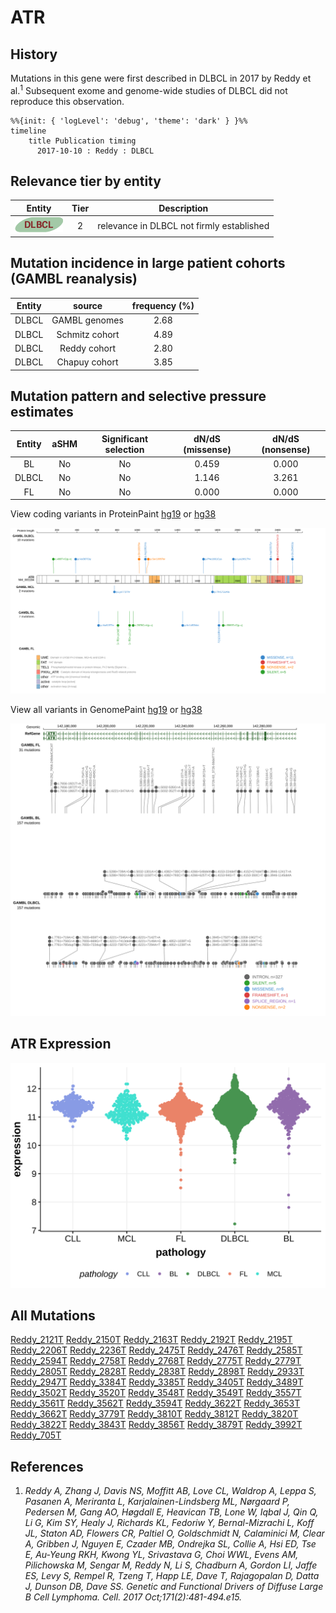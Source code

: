 # ATR

## History
Mutations in this gene were first described in DLBCL in 2017 by Reddy et al.<sup>1</sup> Subsequent exome and genome-wide studies of DLBCL did not reproduce this observation. 

```mermaid
%%{init: { 'logLevel': 'debug', 'theme': 'dark' } }%%
timeline
    title Publication timing
      2017-10-10 : Reddy : DLBCL
```

## Relevance tier by entity

|Entity|Tier|Description                              |
|:------:|:----:|-----------------------------------------|
|![DLBCL](images/icons/DLBCL_tier2.png) |2   |relevance in DLBCL not firmly established|

## Mutation incidence in large patient cohorts (GAMBL reanalysis)

|Entity|source        |frequency (%)|
|:------:|:--------------:|:-------------:|
|DLBCL |GAMBL genomes |2.68         |
|DLBCL |Schmitz cohort|4.89         |
|DLBCL |Reddy cohort  |2.80         |
|DLBCL |Chapuy cohort |3.85         |

## Mutation pattern and selective pressure estimates

|Entity|aSHM|Significant selection|dN/dS (missense)|dN/dS (nonsense)|
|:------:|:----:|:---------------------:|:----------------:|:----------------:|
|BL    |No  |No                   |0.459           |0.000           |
|DLBCL |No  |No                   |1.146           |3.261           |
|FL    |No  |No                   |0.000           |0.000           |


View coding variants in ProteinPaint [hg19](https://morinlab.github.io/LLMPP/GAMBL/ATR_protein.html)  or [hg38](https://morinlab.github.io/LLMPP/GAMBL/ATR_protein_hg38.html)

![](images/proteinpaint/ATR_NM_001184.svg)

View all variants in GenomePaint [hg19](https://morinlab.github.io/LLMPP/GAMBL/ATR.html)  or [hg38](https://morinlab.github.io/LLMPP/GAMBL/ATR_hg38.html)

![](images/proteinpaint/ATR.svg)

## ATR Expression
![](images/gene_expression/ATR_by_pathology.svg)

## All Mutations

[Reddy_2121T](https://www.bcgsc.ca/downloads/morinlab/GAMBL/Reddy/igv_reports/Reddy_2121T.html)
[Reddy_2150T](https://www.bcgsc.ca/downloads/morinlab/GAMBL/Reddy/igv_reports/Reddy_2150T.html)
[Reddy_2163T](https://www.bcgsc.ca/downloads/morinlab/GAMBL/Reddy/igv_reports/Reddy_2163T.html)
[Reddy_2192T](https://www.bcgsc.ca/downloads/morinlab/GAMBL/Reddy/igv_reports/Reddy_2192T.html)
[Reddy_2195T](https://www.bcgsc.ca/downloads/morinlab/GAMBL/Reddy/igv_reports/Reddy_2195T.html)
[Reddy_2206T](https://www.bcgsc.ca/downloads/morinlab/GAMBL/Reddy/igv_reports/Reddy_2206T.html)
[Reddy_2236T](https://www.bcgsc.ca/downloads/morinlab/GAMBL/Reddy/igv_reports/Reddy_2236T.html)
[Reddy_2475T](https://www.bcgsc.ca/downloads/morinlab/GAMBL/Reddy/igv_reports/Reddy_2475T.html)
[Reddy_2476T](https://www.bcgsc.ca/downloads/morinlab/GAMBL/Reddy/igv_reports/Reddy_2476T.html)
[Reddy_2585T](https://www.bcgsc.ca/downloads/morinlab/GAMBL/Reddy/igv_reports/Reddy_2585T.html)
[Reddy_2594T](https://www.bcgsc.ca/downloads/morinlab/GAMBL/Reddy/igv_reports/Reddy_2594T.html)
[Reddy_2758T](https://www.bcgsc.ca/downloads/morinlab/GAMBL/Reddy/igv_reports/Reddy_2758T.html)
[Reddy_2768T](https://www.bcgsc.ca/downloads/morinlab/GAMBL/Reddy/igv_reports/Reddy_2768T.html)
[Reddy_2775T](https://www.bcgsc.ca/downloads/morinlab/GAMBL/Reddy/igv_reports/Reddy_2775T.html)
[Reddy_2779T](https://www.bcgsc.ca/downloads/morinlab/GAMBL/Reddy/igv_reports/Reddy_2779T.html)
[Reddy_2805T](https://www.bcgsc.ca/downloads/morinlab/GAMBL/Reddy/igv_reports/Reddy_2805T.html)
[Reddy_2828T](https://www.bcgsc.ca/downloads/morinlab/GAMBL/Reddy/igv_reports/Reddy_2828T.html)
[Reddy_2838T](https://www.bcgsc.ca/downloads/morinlab/GAMBL/Reddy/igv_reports/Reddy_2838T.html)
[Reddy_2898T](https://www.bcgsc.ca/downloads/morinlab/GAMBL/Reddy/igv_reports/Reddy_2898T.html)
[Reddy_2933T](https://www.bcgsc.ca/downloads/morinlab/GAMBL/Reddy/igv_reports/Reddy_2933T.html)
[Reddy_2947T](https://www.bcgsc.ca/downloads/morinlab/GAMBL/Reddy/igv_reports/Reddy_2947T.html)
[Reddy_3384T](https://www.bcgsc.ca/downloads/morinlab/GAMBL/Reddy/igv_reports/Reddy_3384T.html)
[Reddy_3385T](https://www.bcgsc.ca/downloads/morinlab/GAMBL/Reddy/igv_reports/Reddy_3385T.html)
[Reddy_3405T](https://www.bcgsc.ca/downloads/morinlab/GAMBL/Reddy/igv_reports/Reddy_3405T.html)
[Reddy_3489T](https://www.bcgsc.ca/downloads/morinlab/GAMBL/Reddy/igv_reports/Reddy_3489T.html)
[Reddy_3502T](https://www.bcgsc.ca/downloads/morinlab/GAMBL/Reddy/igv_reports/Reddy_3502T.html)
[Reddy_3520T](https://www.bcgsc.ca/downloads/morinlab/GAMBL/Reddy/igv_reports/Reddy_3520T.html)
[Reddy_3548T](https://www.bcgsc.ca/downloads/morinlab/GAMBL/Reddy/igv_reports/Reddy_3548T.html)
[Reddy_3549T](https://www.bcgsc.ca/downloads/morinlab/GAMBL/Reddy/igv_reports/Reddy_3549T.html)
[Reddy_3557T](https://www.bcgsc.ca/downloads/morinlab/GAMBL/Reddy/igv_reports/Reddy_3557T.html)
[Reddy_3561T](https://www.bcgsc.ca/downloads/morinlab/GAMBL/Reddy/igv_reports/Reddy_3561T.html)
[Reddy_3562T](https://www.bcgsc.ca/downloads/morinlab/GAMBL/Reddy/igv_reports/Reddy_3562T.html)
[Reddy_3594T](https://www.bcgsc.ca/downloads/morinlab/GAMBL/Reddy/igv_reports/Reddy_3594T.html)
[Reddy_3622T](https://www.bcgsc.ca/downloads/morinlab/GAMBL/Reddy/igv_reports/Reddy_3622T.html)
[Reddy_3653T](https://www.bcgsc.ca/downloads/morinlab/GAMBL/Reddy/igv_reports/Reddy_3653T.html)
[Reddy_3662T](https://www.bcgsc.ca/downloads/morinlab/GAMBL/Reddy/igv_reports/Reddy_3662T.html)
[Reddy_3779T](https://www.bcgsc.ca/downloads/morinlab/GAMBL/Reddy/igv_reports/Reddy_3779T.html)
[Reddy_3810T](https://www.bcgsc.ca/downloads/morinlab/GAMBL/Reddy/igv_reports/Reddy_3810T.html)
[Reddy_3812T](https://www.bcgsc.ca/downloads/morinlab/GAMBL/Reddy/igv_reports/Reddy_3812T.html)
[Reddy_3820T](https://www.bcgsc.ca/downloads/morinlab/GAMBL/Reddy/igv_reports/Reddy_3820T.html)
[Reddy_3822T](https://www.bcgsc.ca/downloads/morinlab/GAMBL/Reddy/igv_reports/Reddy_3822T.html)
[Reddy_3843T](https://www.bcgsc.ca/downloads/morinlab/GAMBL/Reddy/igv_reports/Reddy_3843T.html)
[Reddy_3856T](https://www.bcgsc.ca/downloads/morinlab/GAMBL/Reddy/igv_reports/Reddy_3856T.html)
[Reddy_3879T](https://www.bcgsc.ca/downloads/morinlab/GAMBL/Reddy/igv_reports/Reddy_3879T.html)
[Reddy_3992T](https://www.bcgsc.ca/downloads/morinlab/GAMBL/Reddy/igv_reports/Reddy_3992T.html)
[Reddy_705T](https://www.bcgsc.ca/downloads/morinlab/GAMBL/Reddy/igv_reports/Reddy_705T.html)


## References
1.  *Reddy A, Zhang J, Davis NS, Moffitt AB, Love CL, Waldrop A, Leppa S, Pasanen A, Meriranta L, Karjalainen-Lindsberg ML, Nørgaard P, Pedersen M, Gang AO, Høgdall E, Heavican TB, Lone W, Iqbal J, Qin Q, Li G, Kim SY, Healy J, Richards KL, Fedoriw Y, Bernal-Mizrachi L, Koff JL, Staton AD, Flowers CR, Paltiel O, Goldschmidt N, Calaminici M, Clear A, Gribben J, Nguyen E, Czader MB, Ondrejka SL, Collie A, Hsi ED, Tse E, Au-Yeung RKH, Kwong YL, Srivastava G, Choi WWL, Evens AM, Pilichowska M, Sengar M, Reddy N, Li S, Chadburn A, Gordon LI, Jaffe ES, Levy S, Rempel R, Tzeng T, Happ LE, Dave T, Rajagopalan D, Datta J, Dunson DB, Dave SS. Genetic and Functional Drivers of Diffuse Large B Cell Lymphoma. Cell. 2017 Oct;171(2):481-494.e15.* 

<!-- ORIGIN: reddyGeneticFunctionalDrivers2017 -->
<!-- DLBCL: reddyGeneticFunctionalDrivers2017 -->
